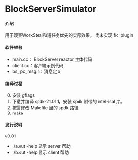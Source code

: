 # BlockServerSimulator
#### 介绍
用于观察WorkSteal和短任务优先的实际效果。
尚未实现 fio_plugin
#### 软件架构
- main.cc： BlockServer reactor 主体代码
- client.cc：客户端示例代码
- bs_ipc_msg.h：消息定义  
#### 编译过程
0. 安装 gflags
1. 下载并编译 spdk-21.01.1，安装 spdk 附带的 intel-isal 库。
2. 按需修改 Makefile 里的 spdk 路径
3. make
#### 发行说明
v0.01 
- ./a.out -help 显示 server 帮助
- ./b.out -help 显示 client 帮助
